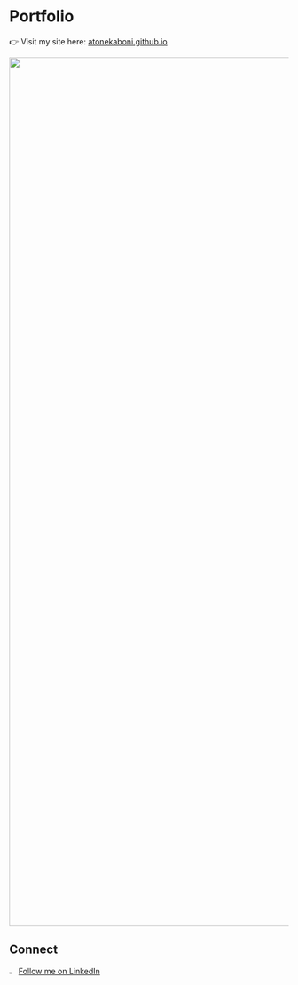 # Portfolio 

👉 Visit my site here: [atonekaboni.github.io](https://atonekaboni.github.io)

<p align="center">
  <a href="https://atonekaboni.github.io" target="_blank">
    <img width="1890" height="1564" alt="Amirhossein Tonekaboni" src="https://github.com/user-attachments/assets/dc5b23b8-33de-4ab4-ba8e-8fef16f26461" />
  </a>
</p>

## Connect
<img src="https://content.linkedin.com/content/dam/me/business/en-us/amp/brand-site/v2/bg/LI-Bug.svg.original.svg" width="2.5%"> [Follow me on LinkedIn](https://www.linkedin.com/in/tonekaboni/)
